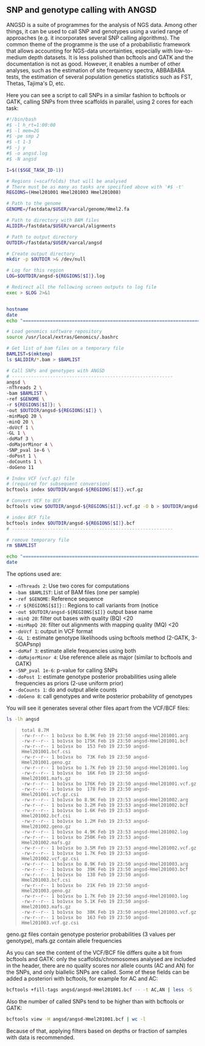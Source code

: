 ## SNP and genotype calling with ANGSD

ANGSD is a suite of programmes for the analysis of NGS data. Among other things, it can be used to call SNP and genotypes using a varied range of approaches (e.g. it incorporates several SNP calling algorithms). The common theme of the programme is the use of a probabilistic framework that allows accounting for NGS-data uncertainties, especially with low-to-medium depth datasets. It is less polished than bcftools and GATK and the documentation is not as good. However, it enables a number of other analyses, such as the estimation of site frequency spectra, ABBABABA tests, the estimation of several population genetics statistics such as FST, Thetas, Tajima's D, etc.

Here you can see a script to call SNPs in a similar fashion to bcftools or GATK, calling SNPs from three scaffolds in parallel, using 2 cores for each task:

```bash
#!/bin/bash
#$ -l h_rt=1:00:00
#$ -l mem=2G
#$ -pe smp 2
#$ -t 1-3
#$ -j y
#$ -o angsd.log
#$ -N angsd

I=$(($SGE_TASK_ID-1))

# Regions (=scaffolds) that will be analysed
# There must be as many as tasks are specified above with '#$ -t'
REGIONS=(Hmel201001 Hmel201003 Hmel201008)

# Path to the genome
GENOME=/fastdata/$USER/varcal/genome/Hmel2.fa

# Path to directory with BAM files
ALIDIR=/fastdata/$USER/varcal/alignments

# Path to output directory
OUTDIR=/fastdata/$USER/varcal/angsd

# Create output directory
mkdir -p $OUTDIR >& /dev/null

# Log for this region
LOG=$OUTDIR/angsd-${REGIONS[$I]}.log

# Redirect all the following screen outputs to log file
exec > $LOG 2>&1


hostname
date
echo "=============================================================================="

# Load genomics software repository
source /usr/local/extras/Genomics/.bashrc

# Get list of bam files on a temporary file
BAMLIST=$(mktemp)
ls $ALIDIR/*.bam > $BAMLIST

# Call SNPs and genotypes with ANGSD
# -----------------------------------------------------------
angsd \
-nThreads 2 \
-bam $BAMLIST \
-ref $GENOME \
-r ${REGIONS[$I]}: \
-out $OUTDIR/angsd-${REGIONS[$I]} \
-minMapQ 20 \
-minQ 20 \
-doVcf 1 \
-GL 1 \
-doMaf 3 \
-doMajorMinor 4 \
-SNP_pval 1e-6 \
-doPost 1 \
-doCounts 1 \
-doGeno 11

# Index VCF (vcf.gz) file
# (required for subsequent conversion)
bcftools index $OUTDIR/angsd-${REGIONS[$I]}.vcf.gz

# Convert VCF to BCF
bcftools view $OUTDIR/angsd-${REGIONS[$I]}.vcf.gz -O b > $OUTDIR/angsd-${REGIONS[$I]}.bcf

# index BCF file
bcftools index $OUTDIR/angsd-${REGIONS[$I]}.bcf
# -----------------------------------------------------------

# remove temporary file
rm $BAMLIST

echo "=============================================================================="
date
```
The options used are:
* `-nThreads 2`: Use two cores for computations
* `-bam $BAMLIST`: List of BAM files (one per sample)
* `-ref $GENOME`: Reference sequence
* `-r ${REGIONS[$I]}:`: Regions to call variants from (notice
* `-out $OUTDIR/angsd-${REGIONS[$I]}` output base name
* `-minQ 20`: filter out bases with quality (BQ) <20
* `-minMapQ 20`: filter out alignments with mapping quality (MQ) <20
* `-doVcf 1`: output in VCF format
* `-GL 1`: estimate genotype likelihoods using bcftools method (2-GATK, 3-SOAPsnp)
* `-doMaf 3`: estimate allele frequencies using both
* `-doMajorMinor 4`: Use reference allele as major (similar to bcftools and GATK)
* `-SNP_pval 1e-6`: p-value for calling SNPs
* `-doPost 1`: estimate genotype posterior probabilities using allele frequencies as priors (2-use uniform prior)
* `-doCounts 1`: do and output allele counts
* `-doGeno 8`: call genotypes and write posterior probability of genotypes

You will see it generates several other files apart from the VCF/BCF files:
```bash
ls -lh angsd
```
>``total 8.7M``<br>
>``-rw-r--r-- 1 bo1vsx bo 8.9K Feb 19 23:50 angsd-Hmel201001.arg``<br>
>``-rw-r--r-- 1 bo1vsx bo 175K Feb 19 23:50 angsd-Hmel201001.bcf``<br>
>``-rw-r--r-- 1 bo1vsx bo  153 Feb 19 23:50 angsd-Hmel201001.bcf.csi``<br>
>``-rw-r--r-- 1 bo1vsx bo  73K Feb 19 23:50 angsd-Hmel201001.geno.gz``<br>
>``-rw-r--r-- 1 bo1vsx bo 1.7K Feb 19 23:50 angsd-Hmel201001.log``<br>
>``-rw-r--r-- 1 bo1vsx bo  16K Feb 19 23:50 angsd-Hmel201001.mafs.gz``<br>
>``-rw-r--r-- 1 bo1vsx bo 176K Feb 19 23:50 angsd-Hmel201001.vcf.gz``<br>
>``-rw-r--r-- 1 bo1vsx bo  178 Feb 19 23:50 angsd-Hmel201001.vcf.gz.csi``<br>
>``-rw-r--r-- 1 bo1vsx bo 8.9K Feb 19 23:53 angsd-Hmel201002.arg``<br>
>``-rw-r--r-- 1 bo1vsx bo 3.2M Feb 19 23:53 angsd-Hmel201002.bcf``<br>
>``-rw-r--r-- 1 bo1vsx bo 1.6K Feb 19 23:53 angsd-Hmel201002.bcf.csi``<br>
>``-rw-r--r-- 1 bo1vsx bo 1.2M Feb 19 23:53 angsd-Hmel201002.geno.gz``<br>
>``-rw-r--r-- 1 bo1vsx bo 4.9K Feb 19 23:53 angsd-Hmel201002.log``<br>
>``-rw-r--r-- 1 bo1vsx bo 250K Feb 19 23:53 angsd-Hmel201002.mafs.gz``<br>
>``-rw-r--r-- 1 bo1vsx bo 3.5M Feb 19 23:53 angsd-Hmel201002.vcf.gz``<br>
>``-rw-r--r-- 1 bo1vsx bo 1.7K Feb 19 23:53 angsd-Hmel201002.vcf.gz.csi``<br>
>``-rw-r--r-- 1 bo1vsx bo 8.9K Feb 19 23:50 angsd-Hmel201003.arg``<br>
>``-rw-r--r-- 1 bo1vsx bo  39K Feb 19 23:50 angsd-Hmel201003.bcf``<br>
>``-rw-r--r-- 1 bo1vsx bo  138 Feb 19 23:50 angsd-Hmel201003.bcf.csi``<br>
>``-rw-r--r-- 1 bo1vsx bo  21K Feb 19 23:50 angsd-Hmel201003.geno.gz``<br>
>``-rw-r--r-- 1 bo1vsx bo 1.7K Feb 19 23:50 angsd-Hmel201003.log``<br>
>``-rw-r--r-- 1 bo1vsx bo 5.1K Feb 19 23:50 angsd-Hmel201003.mafs.gz``<br>
>``-rw-r--r-- 1 bo1vsx bo  38K Feb 19 23:50 angsd-Hmel201003.vcf.gz``<br>
>``-rw-r--r-- 1 bo1vsx bo  163 Feb 19 23:50 angsd-Hmel201003.vcf.gz.csi``<br>

geno.gz files contain genotype posterior probabilities (3 values per genotype), mafs.gz contain allele frequencies

As you can see the content of the VCF/BCF file differs quite a bit from bcftools and GATK: only the scaffolds/chromosomes analysed are included in the header, there are no quality scores nor allele counts (AC and AN) for the SNPs, and only biallelic SNPs are called. Some of these fields can be added a posteriori with bcftools, for example for AC and AC:
```bash
bcftools +fill-tags angsd/angsd-Hmel201001.bcf -- -t AC,AN | less -S
```
Also the number of called SNPs tend to be higher than with bcftools or GATK:
```bash
bcftools view -H angsd/angsd-Hmel201001.bcf | wc -l
```
Because of that, applying filters based on depths or fraction of samples with data is recommended. 
